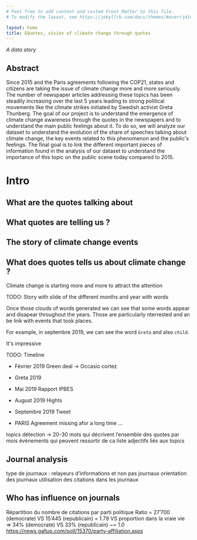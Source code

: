 ```yaml
---
# Feel free to add content and custom Front Matter to this file.
# To modify the layout, see https://jekyllrb.com/docs/themes/#overriding-theme-defaults

layout: home
title: EQuotes, vision of climate change through quotes
---
```


*A data story*

## Abstract

Since 2015 and the Paris agreements following the COP21, states and citizens are taking the issue of climate change more and more seriously. The number of newspaper articles addressing these topics has been steadily increasing over the last 5 years leading to strong political movements like the climate strikes initiated by Swedish activist Greta Thunberg. The goal of our project is to understand the emergence of climate change awareness through the quotes in the newspapers and to understand the main public feelings about it. To do so, we will analyze our dataset to understand the evolution of the share of speeches talking about climate change,  the key events related to this phenomenon and the public's feelings. The final goal is to link the different important pieces of information found in the analysis of our dataset to understand the importance of this topic on the public scene today compared to 2015.

# Intro



## What are the quotes talking about
## What quotes are telling us ?
## The story of climate change events
## What does quotes tells us about climate change ?

Climate change is starting more and more to attract the attention

TODO: Story with slide of the different months and year with words

Once those clouds of words generated we can see that some words appear and disapear throughout the years.
Those are particularly nterrested and an be link with events that took places.

For example, in septembre 2019, we can see the word `Greta` and also `child`.

It's impressive 

TODO: Timeline
- Février 2019
  Green deal -> Occasio cortez
- Greta  2019

- Mai 2019
  Rapport IPBES
- August 2019
  Hights 
- Septembre 2019
  Tweet 

- PARIS Agreement missing afor a long time ...

topics détection → 20-30 mots qui décrivent l’ensemble des quotes par mois 
événements qui peuvent ressortir de ca 
liste adjectifs liés aux topics

## Journal analysis

type de journaux : relayeurs d’informations et non pas journaux 
orientation des journaux 
utilisation des citations dans les journaux 

## Who has influence on journals

Répartition du nombre de citations par parti politique
Ratio = 27’700 (democrate) VS 15’445 (republicain) = 1.79 VS proportion dans la vraie vie => 34% (democrate) VS 33% (republicain) ~= 1.0
https://news.gallup.com/poll/15370/party-affiliation.aspx
